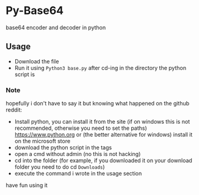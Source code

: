 # Py-Base64
base64 encoder and decoder in python

## Usage
- Download the file
- Run it using `Python3 base.py` after cd-ing in the directory the python script is


### Note
hopefully i don't have to say it but knowing what happened on the github reddit:
- Install python, you can install it from the site (if on windows this is not recommended, otherwise you need to set the paths) https://www.python.org or (the better alternative for windows) install it on the microsoft store
- download the python script in the tags
- open a cmd without admin (no this is not hacking)
- cd into the folder (for example, if you downloaded it on your download folder you need to do cd `Downloads`)
- execute the command i wrote in the usage section

have fun using it
